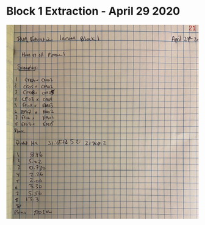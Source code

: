 # Block 1 Extraction - April 29 2020

![](https://github.com/epigeneticstoocean/2018OAExp_larvae/blob/master/figures/pg21_2020Apr29_Extraction.jpg)
